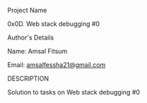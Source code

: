 Project Name

0x0D. Web stack debugging #0

Author's Details

Name: Amsal Fitsum

Email: amsalfessha21@gmail.com

DESCRIPTION

Solution to tasks on Web stack debugging #0
